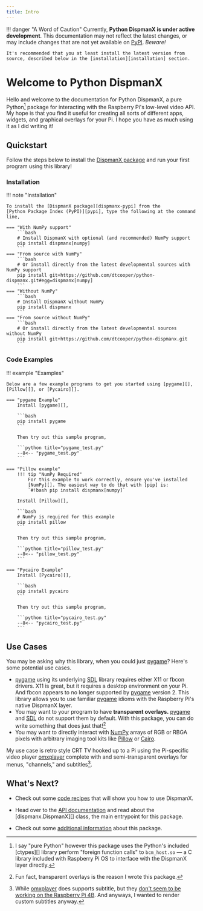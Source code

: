 ```yaml
---
title: Intro
---
```


!!! danger "A Word of Caution"
    Currently, **Python DispmanX is under active development**. This
    documentation may not reflect the latest changes, or may include changes
    that are not yet available on [PyPI][]. _Beware!_

    It's recommended that you at least install the latest version from
    source, described below in the [installation][installation] section.

# Welcome to Python DispmanX

Hello and welcome to the documentation for Python DispmanX, a pure Python[^1]
package for interacting with the Raspberry Pi's low-level video API. My hope is
that you find it useful for creating all sorts of different apps, widgets, and
graphical overlays for your Pi. I hope you have as much using it as I did
writing it!

## Quickstart

Follow the steps below to install the [DispmanX package][dispmanx-pypi] and run
your first program using this library!

### Installation

!!! note "Installation"

    To install the [DispmanX package][dispmanx-pypi] from the
    [Python Package Index (PyPI)][pypi], type the following at the command line,

    === "With NumPy support"
        ```bash
        # Install DispmanX with optional (and recommended) NumPy support
        pip install dispmanx[numpy]
        ```
    === "From source with NumPy"
        ```bash
        # Or install directly from the latest developmental sources with NumPy support
        pip install git+https://github.com/dtcooper/python-dispmanx.git#egg=dispmanx[numpy]
        ```
    === "Without NumPy"
        ```bash
        # Install DispmanX without NumPy
        pip install dispmanx
        ```
    === "From source without NumPy"
        ```bash
        # Or install directly from the latest developmental sources without NumPy
        pip install git+https://github.com/dtcooper/python-dispmanx.git
        ```

### Code Examples

!!! example "Examples"

    Below are a few example programs to get you started using [pygame][],
    [Pillow][], or [Pycairo][].

    === "pygame Example"
        Install [pygame][],

        ```bash
        pip install pygame
        ```

        Then try out this sample program,

        ```python title="pygame_test.py"
        --8<-- "pygame_test.py"
        ```

    === "Pillow example"
        !!! tip "NumPy Required"
            For this example to work correctly, ensure you've installed
            [NumPy][]. The easiest way to do that with [pip] is:
            `#!bash pip install dispmanx[numpy]`

        Install [Pillow][],

        ```bash
        # NumPy is required for this example
        pip install pillow
        ```

        Then try out this sample program,

        ```python title="pillow_test.py"
        --8<-- "pillow_test.py"
        ```

    === "Pycairo Example"
        Install [Pycairo][],

        ```bash
        pip install pycairo
        ```

        Then try out this sample program,

        ```python title="pycairo_test.py"
        --8<-- "pycairo_test.py"
        ```

## Use Cases

You may be asking why this library, when you could just [pygame][]? Here's
some potential use cases.

* [pygame][] using its underlying [SDL][] library requires either X11
    or fbcon drivers. X11 is great, but it requires a desktop environment on
    your Pi. And fbcon appears to no longer supported by [pygame][]
    version 2. This library allows you to use familiar [pygame][] idioms
    with the Raspberry Pi's native DispmanX layer.
* You may want to your program to have **transparent overlays.**
    [pygame][] and [SDL][] do not support them by default. With this
    package, you can do write something that does just that![^2]
* You may want to directly interact with [NumPy][] arrays of RGB or RBGA
    pixels with arbitrary imaging tool kits like [Pillow][] or
    [Cairo][pycairo].

My use case is retro style CRT TV hooked up to a Pi using the Pi-specific video
player [omxplayer][omxplayer] complete with and semi-transparent overlays for
menus, "channels," and subtitles[^3].

## What's Next?

* Check out some [code recipes](recipes.md) that will show you how to use
    DispmanX.

* Head over to the [API documentation](api.md) and read about the
    [dispmanx.DispmanX][] class, the main entrypoint for this package.

* Check out some [additional information](info.md) about this package.

[^1]: I say "pure Python" however this package uses the Python's included
    [ctypes][] library perform "foreign function calls" to `bcm_host.so`
    &mdash; a C library included with Raspberry Pi OS to interface with the
    DispmanX layer directly.
[^2]: Fun fact, transparent overlays is the reason I wrote this package.
[^3]: While [omxplayer][] does supports subtitle, but they
    [don't seem to be working on the Raspberry Pi 4B][omxplayer-subtitles-bug].
    And anyways, I wanted to render custom subtitles anyway.

[dispmanx-pypi]: https://pypi.org/project/dispmanx/
[numpy]: https://numpy.org/doc/stable/
[omxplayer-subtitles-bug]: https://github.com/popcornmix/omxplayer/issues/736
[omxplayer]: https://github.com/popcornmix/omxplayer
[pi-os]: https://www.raspberrypi.com/software/
[pillow]: https://pillow.readthedocs.io/
[pip]: https://pip.pypa.io/
[pycairo]: https://pycairo.readthedocs.io/
[pygame]: https://www.pygame.org/docs/
[pypi]: https://pypi.org/
[sdl]: https://www.libsdl.org/
